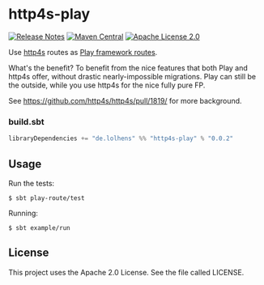 # http4s-play
[![Release Notes](https://img.shields.io/github/release/LolHens/http4s-play.svg?maxAge=3600)](https://github.com/LolHens/http4s-play/releases/latest)
[![Maven Central](https://img.shields.io/maven-central/v/de.lolhens/http4s-play_2.13)](https://search.maven.org/artifact/de.lolhens/http4s-play_2.13)
[![Apache License 2.0](https://img.shields.io/github/license/LolHens/http4s-play.svg?maxAge=3600)](https://www.apache.org/licenses/LICENSE-2.0)

Use [http4s](https://github.com/http4s/http4s) routes as [Play framework routes](https://github.com/playframework/playframework/blob/master/framework/src/play/src/main/scala/play/api/routing/Router.scala).

What's the benefit? To benefit from the nice features that both Play and http4s offer, without drastic nearly-impossible migrations. Play can still be the outside, while you use http4s for the nice fully pure FP.

See https://github.com/http4s/http4s/pull/1819/ for more background.

### build.sbt
```sbt
libraryDependencies += "de.lolhens" %% "http4s-play" % "0.0.2"
```

## Usage

Run the tests:
```
$ sbt play-route/test
```
Running:
```
$ sbt example/run
```

## License
This project uses the Apache 2.0 License. See the file called LICENSE.
